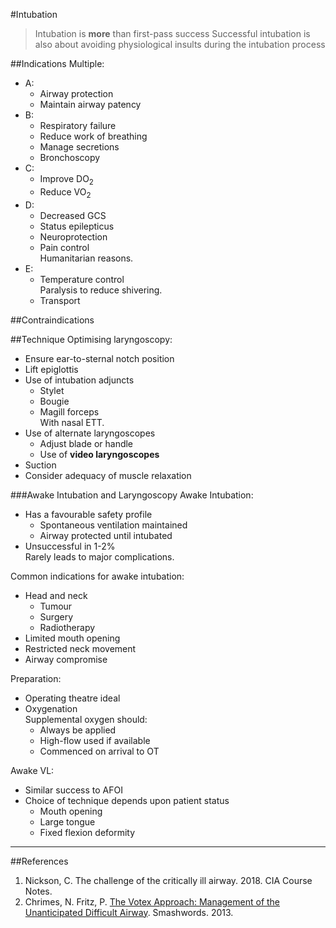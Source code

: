 #Intubation
> Intubation is **more** than first-pass success
> Successful intubation is also about avoiding physiological insults during the intubation process

##Indications
Multiple:
* A:
	* Airway protection
	* Maintain airway patency
* B:
	* Respiratory failure
	* Reduce work of breathing
	* Manage secretions
	* Bronchoscopy
* C:
	* Improve DO<sub>2</sub>
	* Reduce VO<sub>2</sub>
* D:
	* Decreased GCS
	* Status epilepticus
	* Neuroprotection
	* Pain control  
	Humanitarian reasons.
* E:
	* Temperature control  
	Paralysis to reduce shivering.
	* Transport

##Contraindications

##Technique
Optimising laryngoscopy:
* Ensure ear-to-sternal notch position
* Lift epiglottis
* Use of intubation adjuncts
	* Stylet
	* Bougie
	* Magill forceps  
	With nasal ETT.
* Use of alternate laryngoscopes
	* Adjust blade or handle
	* Use of **video laryngoscopes**
* Suction
* Consider adequacy of muscle relaxation



###Awake Intubation and Laryngoscopy
Awake Intubation:
* Has a favourable safety profile
	* Spontaneous ventilation maintained
	* Airway protected until intubated
* Unsuccessful in 1-2%  
Rarely leads to major complications.


Common indications for awake intubation:
* Head and neck
	* Tumour
	* Surgery
	* Radiotherapy
* Limited mouth opening
* Restricted neck movement
* Airway compromise


Preparation:
* Operating theatre ideal
* Oxygenation  
Supplemental oxygen should:
	* Always be applied
	* High-flow used if available
	* Commenced on arrival to OT



Awake VL:
* Similar success to AFOI
* Choice of technique depends upon patient status
	* Mouth opening
	* Large tongue
	* Fixed flexion deformity


---

##References
1. Nickson, C. The challenge of the critically ill airway. 2018. CIA Course Notes.
2. Chrimes, N. Fritz, P. [The Votex Approach: Management of the Unanticipated Difficult Airway](https://www.smashwords.com/books/view/277513). Smashwords. 2013.